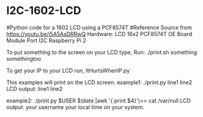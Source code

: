 # I2C-1602-LCD
#Python code for a 1602 LCD using a PCF8574T
#Reference Source from https://youtu.be/i5A5AsDRRwQ
Hardware:
LCD 16x2
PCF8574T OE Board Module Port I2C
Raspberry Pi 2

To put something to the screen on your LCD type,
Run:
./print.sh something somethingtoo

To get your IP to your LCD run, ItHurtsWhenIP.py

This examples will print on the LCD screen.
example1:
./print.py line1 line2 
LCD output:
line1
line2


example2:
./print.py $USER $(date |awk '{ print $4}')>> cat /var/null
LCD output:
your username
your local time on your system.


